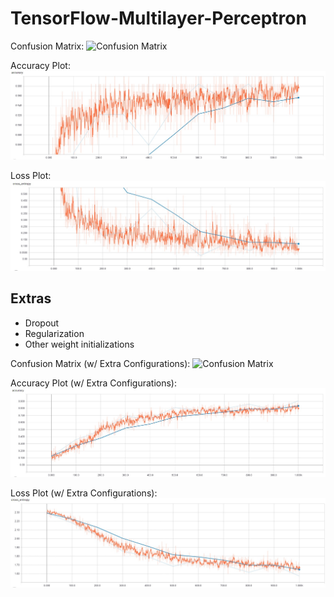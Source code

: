 # TensorFlow-Multilayer-Perceptron

Confusion Matrix:
![Confusion Matrix][CM]

[CM]: https://raw.githubusercontent.com/ECE-Engineer/TensorFlow-Multilayer-Perceptron/master/plot.jpg "Confusion Matrix"

Accuracy Plot:
![Accuracy Plot][AP]

[AP]: https://raw.githubusercontent.com/ECE-Engineer/TensorFlow-Multilayer-Perceptron/master/acc.jpg "Accuracy Plot"

Loss Plot:
![Loss Plot][LP]

[LP]: https://raw.githubusercontent.com/ECE-Engineer/TensorFlow-Multilayer-Perceptron/master/loss.jpg "Loss Plot"

## Extras
* Dropout
* Regularization
* Other weight initializations

Confusion Matrix (w/ Extra Configurations):
![Confusion Matrix][CM1]

[CM1]: https://raw.githubusercontent.com/ECE-Engineer/TensorFlow-Multilayer-Perceptron/master/plot1.jpg "Confusion Matrix"

Accuracy Plot (w/ Extra Configurations):
![Accuracy Plot][AP1]

[AP1]: https://raw.githubusercontent.com/ECE-Engineer/TensorFlow-Multilayer-Perceptron/master/acc1.jpg "Accuracy Plot"

Loss Plot (w/ Extra Configurations):
![Loss Plot][LP1]

[LP1]: https://raw.githubusercontent.com/ECE-Engineer/TensorFlow-Multilayer-Perceptron/master/loss1.jpg "Loss Plot"
